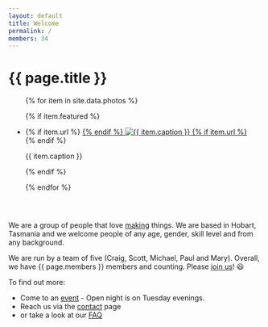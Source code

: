 ```yaml
---
layout: default
title: Welcome
permalink: /
members: 34
---
```


# {{ page.title }}

<div class="pull-right" style="max-width:600px; padding-bottom:30px; margin-left:10px; margin-right:10px;">
<ul class="rslides">

{% for item in site.data.photos %}

  {% if item.featured %}
  <li>
  {% if item.url %}
  <a href="{{ item.url }}">
  {% endif %}
  <img src="{{ item.img }}" alt="{{ item.caption }}">
  {% if item.url %}
  </a>
  {% endif %}
  <p class="caption">{{ item.caption }}</p>
  </li>
  {% endif %}

{% endfor %}

</ul>
</div>

We are a group of people that love [making](https://en.wikipedia.org/wiki/Maker_culture) things. We are based in Hobart, Tasmania and we welcome people of any age, gender, skill level and from any background.

We are run by a team of five (Craig, Scott, Michael, Paul and Mary). Overall, we have {{ page.members }} members and counting. Please [join us](https://hobartmakers.tidyhq.com/public/memberships/new)! :smiley:

To find out more:

* Come to an [event](/events) - Open night is on Tuesday evenings.
* Reach us via the [contact](/contact) page
* or take a look at our [FAQ](/faq)

